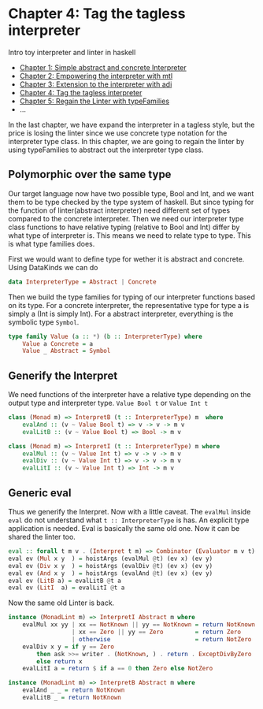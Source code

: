 # Chapter 4: Tag the tagless interpreter

Intro toy interpreter and linter in haskell

* [Chapter 1: Simple abstract and concrete Interpreter](https://github.com/soulomoon/arith/tree/master/arith1)
* [Chapter 2: Empowering the interpreter with mtl](https://github.com/soulomoon/arith/tree/master/arith2)
* [Chapter 3: Extension to the interpreter with adi](https://github.com/soulomoon/arith/tree/master/arith3)
* [Chapter 4: Tag the tagless interpreter](https://github.com/soulomoon/arith/tree/master/arith4)
* [Chapter 5: Regain the Linter with typeFamilies](https://github.com/soulomoon/arith/tree/master/arith4)
* ...

In the last chapter, we have expand the interpreter in a tagless style, but the price is losing 
the linter since we use concrete type notation for the interpreter type class.
In this chapter, we are going to regain the linter by using typeFamilies to abstract out
the interpreter type class.

## Polymorphic over the same type

Our target language now have two possible type, Bool and Int, and we want them to be type checked by the type system of haskell. 
But since typing for the function of linter(abstract interpreter) need different set of types compared to the concrete interpreter. 
Then we need our interpreter type class functions to have relative typing (relative to Bool and Int) differ by what type of interpreter is. 
This means we need to relate type to type. This is what type families does.

First we would want to define type for wether it is abstract and concrete. Using DataKinds we can do

```haskell
data InterpreterType = Abstract | Concrete
```

Then we build the type families for typing of our interpreter functions based on its type.
For a concrete interpreter, the representative type for type a is simply a (Int is simply Int).
For a abstract interpreter, everything is the symbolic type `Symbol`.

```haskell
type family Value (a :: *) (b :: InterpreterType) where
    Value a Concrete = a
    Value _ Abstract = Symbol
```

## Generify the Interpret

We need functions of the interpreter have a relative type depending on the output type and interpreter type.
`Value Bool t` or `Value Int t`

```haskell
class (Monad m) => InterpretB (t :: InterpreterType) m  where
    evalAnd :: (v ~ Value Bool t) => v -> v -> m v
    evalLitB :: (v ~ Value Bool t) => Bool -> m v

class (Monad m) => InterpretI (t :: InterpreterType) m where
    evalMul :: (v ~ Value Int t) => v -> v -> m v
    evalDiv :: (v ~ Value Int t) => v -> v -> m v
    evalLitI :: (v ~ Value Int t) => Int -> m v
```

## Generic eval

Thus we generify the Interpret. Now with a little caveat. The `evalMul` inside `eval` do not understand what `t :: InterpreterType` is has.
An explicit type application is needed. Eval is basically the same old one. Now it can be shared the linter too.

```haskell
eval :: forall t m v . (Interpret t m) => Combinator (Evaluator m v t)
eval ev (Mul x y  ) = hoistArgs (evalMul @t) (ev x) (ev y)
eval ev (Div x y  ) = hoistArgs (evalDiv @t) (ev x) (ev y)
eval ev (And x y  ) = hoistArgs (evalAnd @t) (ev x) (ev y)
eval ev (LitB a) = evalLitB @t a
eval ev (LitI  a) = evalLitI @t a
```

Now the same old Linter is back.

```haskell
instance (MonadLint m) => InterpretI Abstract m where
    evalMul xx yy | xx == NotKnown || yy == NotKnown = return NotKnown
                  | xx == Zero || yy == Zero         = return Zero
                  | otherwise                        = return NotZero
    evalDiv x y = if y == Zero
        then ask >>= writer . (NotKnown, ) . return . ExceptDivByZero
        else return x
    evalLitI a = return $ if a == 0 then Zero else NotZero

instance (MonadLint m) => InterpretB Abstract m where
    evalAnd _ _ = return NotKnown
    evalLitB _ = return NotKnown
```
